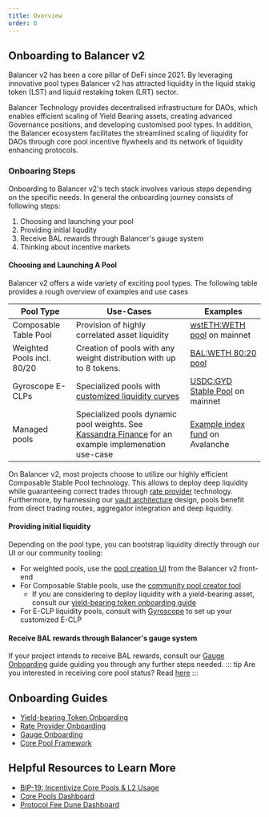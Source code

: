 ```yaml
---
title: Overview
order: 0
---
```


## Onboarding to Balancer v2
Balancer v2 has been a core pillar of DeFi since 2021. By leveraging innovative pool types Balancer v2 has attracted
liquidity in the liquid stakig token (LST) and liquid restaking token (LRT) sector. 

Balancer Technology provides decentralised infrastructure for DAOs, which enables efficient scaling of Yield Bearing assets, creating advanced Governance positions, and developing customised pool types. In addition, the Balancer ecosystem facilitates the streamlined scaling of liquidity for DAOs through core pool incentive flywheels and its network of liquidity enhancing protocols.

### Onboaring Steps
Onboarding to Balancer v2's tech stack involves various steps depending on the specific needs. In general the onboarding journey consists of following steps:

1. Choosing and launching your pool
2. Providing initial liqudity
3. Receive BAL rewards through Balancer's gauge system
4. Thinking about incentive markets

#### Choosing and Launching A Pool
Balancer v2 offers a wide variety of exciting pool types. The following table provides a rough overview of examples and use cases

| Pool Type                  | Use-Cases                                                                                                                             | Examples                                                                                                                                      |
|----------------------------|---------------------------------------------------------------------------------------------------------------------------------------|-----------------------------------------------------------------------------------------------------------------------------------------------|
| Composable Table Pool      | Provision of highly correlated asset liquidity                                                                                        | [wstETH:WETH pool](https://app.balancer.fi/#/ethereum/pool/0x93d199263632a4ef4bb438f1feb99e57b4b5f0bd0000000000000000000005c2) on mainnet     |
| Weighted Pools incl. 80/20 | Creation of pools with any weight distribution with up to 8 tokens.                                                                   | [BAL:WETH 80:20 pool](https://app.balancer.fi/#/ethereum/pool/0x93d199263632a4ef4bb438f1feb99e57b4b5f0bd0000000000000000000005c2)             |
| Gyroscope E-CLPs           | Specialized pools with [customized liquidity curves](https://docs.gyro.finance/gyroscope-protocol/readme)                             | [USDC:GYD Stable Pool](https://app.balancer.fi/#/ethereum/pool/0xc2aa60465bffa1a88f5ba471a59ca0435c3ec5c100020000000000000000062c) on mainnet |
| Managed pools              | Specialized pools dynamic pool weights. See [Kassandra Finance](https://app.kassandra.finance/) for an example implemenation use-case | [Example index fund](https://app.kassandra.finance/pool/1370xc22bb237a5b8b7260190cb9e4998a9901a68af6f000100000000000000000d8d) on Avalanche   |

On Balancer v2, most projects choose to utilize our highly efficient Composable Stable Pool technology. This allows to deploy deep liquidity while guaranteeing correct trades through [rate provider](./rate-providers.md) technology. Furthermore, by harnessing our [vault architecture](../../concepts/vault/README.md) design, pools benefit from direct trading routes, aggregator integration and deep liquidity.

#### Providing initial liquidity
Depending on the pool type, you can bootstrap liquidity directly through our UI or our community tooling:
- For weighted pools, use the [pool creation UI](https://app.balancer.fi/#/ethereum/pool/create) from the Balancer v2 front-end
- For Composable Stable pools, use the [community pool creator tool](https://pool-creator.web.app/)
  - If you are considering to deploy liquidity with a yield-bearing asset, consult our [yield-bearing token onboarding guide](./onboard-yb-token.md)
- For E-CLP liquidity pools, consult with [Gyroscope](https://app.gyro.finance/) to set up your customized E-CLP

#### Receive BAL rewards through Balancer's gauge system
If your project intends to receive BAL rewards, consult our [Gauge Onboarding](gauge-onboarding.md) guide guiding you through any further steps needed.
::: tip
Are you interested in receiving core pool status? Read [here](./core-pools.md)
:::



## Onboarding Guides
- [Yield-bearing Token Onboarding](onboard-yb-token.md)
- [Rate Provider Onboarding](rate-providers.md)
- [Gauge Onboarding](gauge-onboarding.md)
- [Core Pool Framework](core-pools.md)

## Helpful Resources to Learn More

- [BIP-19: Incentivize Core Pools & L2 Usage](https://forum.balancer.fi/t/bip-19-incentivize-core-pools-l2-usage/3329)
- [Core Pools Dashboard](https://balancer.defilytica.com/#/corePools)
- [Protocol Fee Dune Dashboard](https://dune.com/balancer/protocol-fees)

